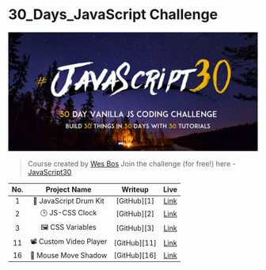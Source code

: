 # 30_Days_JavaScript Challenge

![](js30.png)

> Course created by [Wes Bos](https://github.com/wesbos)
> Join the challenge (for free!) here - [JavaScript30](https://javascript30.com/account)

| No. | Project Name | Writeup | Live |
|:-----:|:--------:|:-----------:|:------:|
| 1 | 🥁 JavaScript Drum Kit | [GitHub][1] | [Link](https://ramniwasmahala007.github.io/30-Days_JavaScript/01-JS-Drum-Kit/) |
| 2 | 🕒 JS-CSS Clock | [GitHub][2] | [Link](https://ramniwasmahala007.github.io/30-Days_JavaScript/02-JS-CSS-Clock/) |
| 3 | 🖼 CSS Variables | [GitHub][3] | [Link](https://ramniwasmahala007.github.io/30-Days_JavaScript/03-JS-CSS-Variables/) |
| 11 | 📽 Custom Video Player | [GitHub][11] | [Link](https://ramniwasmahala007.github.io/30-Days_JavaScript/11-Custom_Video_Player/)|
| 16 | 🐁 Mouse Move Shadow | [GitHub][16] | [Link](https://ramniwasmahala007.github.io/30-Days_JavaScript/16-Mouse_Move_Shadow/)|
